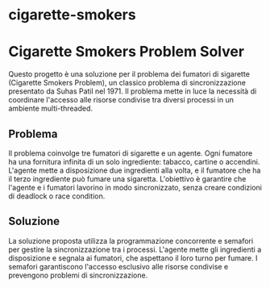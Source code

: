 # cigarette-smokers
# Cigarette Smokers Problem Solver

Questo progetto è una soluzione per il problema dei fumatori di sigarette (Cigarette Smokers Problem), un classico problema di sincronizzazione presentato da Suhas Patil nel 1971. Il problema mette in luce la necessità di coordinare l'accesso alle risorse condivise tra diversi processi in un ambiente multi-threaded.

## Problema

Il problema coinvolge tre fumatori di sigarette e un agente. Ogni fumatore ha una fornitura infinita di un solo ingrediente: tabacco, cartine o accendini. L'agente mette a disposizione due ingredienti alla volta, e il fumatore che ha il terzo ingrediente può fumare una sigaretta. L'obiettivo è garantire che l'agente e i fumatori lavorino in modo sincronizzato, senza creare condizioni di deadlock o race condition.

## Soluzione

La soluzione proposta utilizza la programmazione concorrente e semafori per gestire la sincronizzazione tra i processi. L'agente mette gli ingredienti a disposizione e segnala ai fumatori, che aspettano il loro turno per fumare. I semafori garantiscono l'accesso esclusivo alle risorse condivise e prevengono problemi di sincronizzazione.

